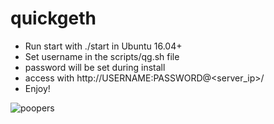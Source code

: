 # quickgeth

- Run start with ./start in Ubuntu 16.04+
- Set username in the scripts/qg.sh file
- password will be set during install
- access with http://USERNAME:PASSWORD@<server_ip>/
- Enjoy!
 
 
![poopers](https://preview.redd.it/ic0e4y60e8r11.jpg?width=640&crop=smart&s=f9e4dd01e8ef5f650b9c6e766724e35092d201b8)

